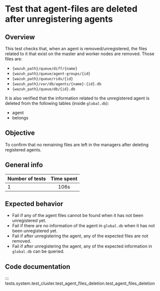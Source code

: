 # Test that agent-files are deleted after unregistering agents
## Overview
This test checks that, when an agent is removed/unregistered, the files related to it that exist on the master and worker nodes are removed. Those files are:

- `{wazuh_path}/queue/diff/{name}`
- `{wazuh_path}/queue/agent-groups/{id}`
- `{wazuh_path}/queue/rids/{id}`
- `{wazuh_path}/var/db/agents/{name}-{id}.db`
- `{wazuh_path}/queue/db/{id}.db`

It is also verified that the information related to the unregistered agent is deleted from the following tables (inside `global.db`): 

- agent
- belongs

## Objective

To confirm that no remaining files are left in the managers after deleting registered agents. 

## General info

| Number of tests | Time spent |
|:--|:--:|
| 1 | 106s |

## Expected behavior

- Fail if any of the agent files cannot be found when it has not been unregistered yet.
- Fail if there are no information of the agent in `global.db` when it has not been unregistered yet.
- Fail if after unregistering the agent, any of the expected files are not removed. 
- Fail if after unregistering the agent, any of the expected information in `global.db` can be queried.

## Code documentation

::: tests.system.test_cluster.test_agent_files_deletion.test_agent_files_deletion
